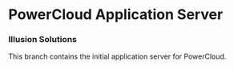 # PowerCloud Application Server
### Illusion Solutions

This branch contains the initial application server for PowerCloud.
